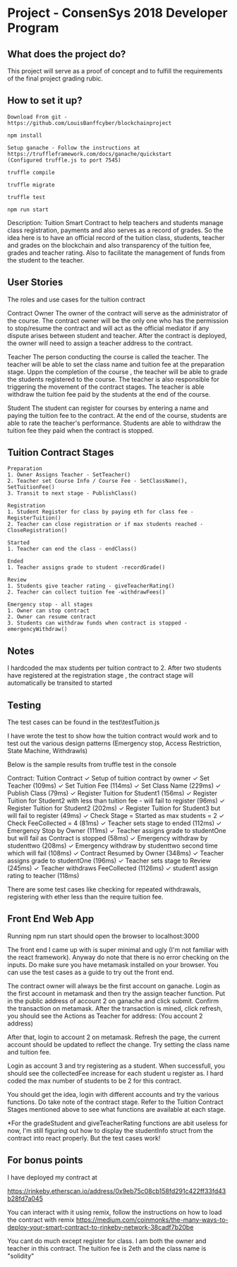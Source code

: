 
# Project - ConsenSys 2018 Developer Program

## What does the project do?
This project will serve as a proof of concept and to fulfill the requirements of the final project grading rubic.


## How to set it up?

    Download From git - https://github.com/LouisBanffcyber/blockchainproject

    npm install

    Setup ganache - Follow the instructions at https://truffleframework.com/docs/ganache/quickstart
    (Configured truffle.js to port 7545)
    
    truffle compile

    truffle migrate

    truffle test

    npm run start




Description: Tuition Smart Contract to help teachers and students manage class registration, payments and also serves as a record of grades. So the idea here is to have an official record of the tuition class, students, teacher and grades on the blockchain and also transparency of the tuition fee, grades and teacher rating. Also to facilitate the management of funds from the student to the teacher.

## User Stories

The roles and use cases for the tuition contract

Contract Owner
The owner of the contract will serve as the administrator of the course. The contract owner will be the only one who has the permission to stop/resume the contract and will act as the official mediator if any dispute arises between student and teacher. After the contract is deployed, the owner will need to assign a teacher address to the contract.

Teacher
The person conducting the course is called the teacher. The teacher will be able to set the class name and tuition fee at the preparation stage. Uppn the completion of the course , the teacher will be able to grade the students registered to the course. The teacher is also responsible for triggering the movement of the contract stages. The teacher is able withdraw the tuition fee paid by the students at the end of the course.

Student
The student can register for courses by entering a name and paying the tuition fee to the contract. At the end of the course, students are able to rate the teacher's performance. Students are able to withdraw the tuition fee they paid when the contract is stopped. 



## Tuition Contract Stages


    Preparation
    1. Owner Assigns Teacher - SetTeacher()
    2. Teacher set Course Info / Course Fee - SetClassName(), SetTuitionFee() 
    3. Transit to next stage - PublishClass()

    Registration
    1. Student Register for class by paying eth for class fee -RegisterTuition() 
    2. Teacher can close registration or if max students reached -CloseRegistration()

    Started
    1. Teacher can end the class - endClass()

    Ended
    1. Teacher assigns grade to student -recordGrade()

    Review
    1. Students give teacher rating - giveTeacherRating()
    2. Teacher can collect tuition fee -withdrawFees()
   
    Emergency stop - all stages
    1. Owner can stop contract
    2. Owner can resume contract
    3. Students can withdraw funds when contract is stopped - emergencyWithdraw()


## Notes

I hardcoded the max students per tuition contract to 2. After two students have registered at the registration stage , the contract stage will automatically be transited to started


## Testing

The test cases can be found in the test\testTuition.js

I have wrote the test to show how the tuition contract would work and to test out the various design patterns (Emergency stop, Access Restriction, State Machine, Withdrawls)

Below is the sample results from truffle test in the console

Contract: Tuition Contract
        ✓ Setup of tuition contract by owner
        ✓ Set Teacher (109ms)
        ✓ Set Tuition Fee (114ms)
        ✓ Set Class Name (229ms)
        ✓ Publish Class (79ms)
        ✓ Register Tuition for Student1 (156ms)
        ✓ Register Tuition for Student2 with less than tuition fee - will fail to register (96ms)
        ✓ Register Tuition for Student2 (202ms)
        ✓ Register Tuition for Student3 but will fail to register (49ms)
        ✓ Check Stage = Started as max students = 2
        ✓ Check FeeCollected = 4 (81ms)
        ✓ Teacher sets stage to ended (112ms)
        ✓ Emergency Stop by Owner (111ms)
        ✓ Teacher assigns grade to studentOne but will fail as Contract is stopped (58ms)
        ✓ Emergency withdraw by studenttwo (208ms)
        ✓ Emergency withdraw by studenttwo second time which will fail (108ms)
        ✓ Contract Resumed by Owner (348ms)
        ✓ Teacher assigns grade to studentOne (196ms)
        ✓ Teacher sets stage to Review (245ms)
        ✓ Teacher withdraws FeeCollected (1126ms)
        ✓ student1 assign rating to teacher (118ms)


There are some test cases like checking for repeated withdrawals, registering with ether less than the require tuition fee. 


## Front End Web App

Running npm run start should open the browser to localhost:3000

The front end I came up with is super minimal and ugly (I'm not familiar with the react framework). Anyway do note that there is no error checking on the inputs. Do make sure you have metamask installed on your browser. You can use the test cases as a guide to try out the front end. 

The contract owner will always be the first account on ganache. Login as the first account in metamask and then try the assign teacher function. Put in the public address of account 2 on ganache and click submit. Confirm the transaction on metamask. After the transaction is mined, click refresh, you should see the Actions as Teacher for address: (You account 2 address)

After that, login to account 2 on metamask. Refresh the page, the current account should be updated to reflect the change. Try setting the class name and tuition fee.

Login as account 3 and try registering as a student. When successfull, you should see the collectedFee increase for each student u register as. I hard coded the max number of students to be 2 for this contract. 

You should get the idea, login with different accounts and try the various functions. Do take note of the contract stage. Refer to the Tuition Contract Stages mentioned above to see what functions are available at each stage.

*For the gradeStudent and giveTeacherRating functions are abit useless for now, I'm still figuring out how to display the studentInfo struct from the contract into react properly. But the test cases work! 

## For bonus points

I have deployed my contract at

https://rinkeby.etherscan.io/address/0x9eb75c08cb158fd291c422ff33fd43b28fd7a045

You can interact with it using remix, follow the instructions on how to load the contract with remix
https://medium.com/coinmonks/the-many-ways-to-deploy-your-smart-contract-to-rinkeby-network-38cadf7b20be

You cant do much except register for class. I am both the owner and teacher in this contract.
The tuition fee is 2eth and the class name is "solidity"
